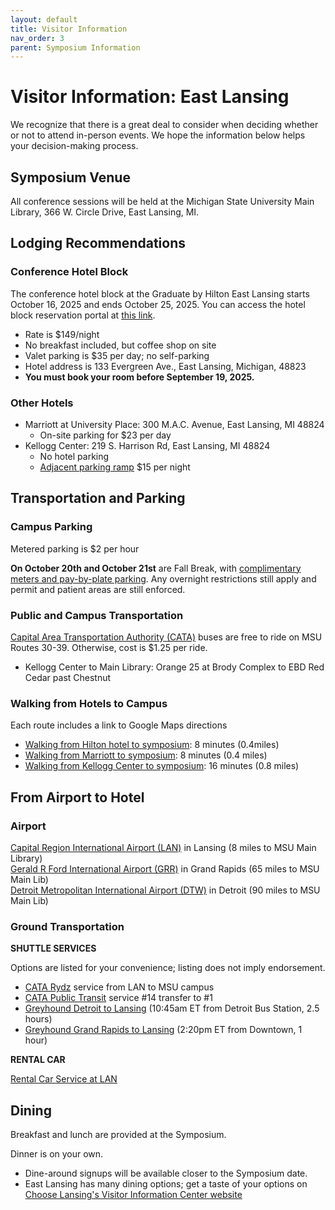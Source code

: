 ```yaml
---
layout: default
title: Visitor Information
nav_order: 3
parent: Symposium Information
---
```

# Visitor Information: East Lansing

We recognize that there is a great deal to consider when deciding whether or not to attend in-person events. We hope the information below helps your decision-making process.

## Symposium Venue

All conference sessions will be held at the Michigan State University Main Library, 366 W. Circle Drive, East Lansing, MI.

## Lodging Recommendations

### Conference Hotel Block

The conference hotel block at the Graduate by Hilton East Lansing starts October 16, 2025 and ends October 25, 2025. You can access the hotel block reservation portal at [this link](https://book.passkey.com/e/51079089).

- Rate is $149/night
- No breakfast included, but coffee shop on site
- Valet parking is $35 per day; no self-parking
- Hotel address is 133 Evergreen Ave., East Lansing, Michigan, 48823
- **You must book your room before September 19, 2025.**

### Other Hotels

- Marriott at University Place: 300 M.A.C. Avenue, East Lansing, MI 48824
  - On-site parking for $23 per day
- Kellogg Center: 219 S. Harrison Rd, East Lansing, MI 48824
  - No hotel parking
  - [Adjacent parking ramp](https://kelloggcenter.com/parking) $15 per night

## Transportation and Parking

### Campus Parking

Metered parking is $2 per hour

**On October 20th and October 21st** are Fall Break, with [complimentary meters and pay-by-plate parking](https://parking.msu.edu/about/complimentary-parking-information). Any overnight restrictions still apply and permit and patient areas are still enforced.

### Public and Campus Transportation

[Capital Area Transportation Authority (CATA)](https://www.cata.org/) buses are free to ride on MSU Routes 30-39. Otherwise, cost is $1.25 per ride. 
- Kellogg Center to Main Library: Orange 25 at Brody Complex to EBD Red Cedar past Chestnut

### Walking from Hotels to Campus

Each route includes a link to Google Maps directions
- [Walking from Hilton hotel to symposium](https://www.google.com/maps/dir/133+Evergreen+Avenue,+East+Lansing,+MI/Main+Lbry,+Main+Library,+366+W+Circle+Dr+Room+Number+W101,+East+Lansing,+MI+48824/@42.7333082,-84.4863113,17z/data=!3m1!4b1!4m14!4m13!1m5!1m1!1s0x8822e9d40f407807:0x86fe26f54099b1d9!2m2!1d-84.4847693!2d42.7357501!1m5!1m1!1s0x8822c27f7b821129:0xa59867f8e14932da!2m2!1d-84.483372!2d42.7308585!3e2?entry=ttu&g_ep=EgoyMDI1MDgwNi4wIKXMDSoASAFQAw%3D%3D): 8 minutes (0.4miles)
- [Walking from Marriott to symposium](https://www.google.com/maps/dir/300+M.+A.+C.+Avenue,+East+Lansing,+MI/Main+Lbry,+Main+Library,+366+W+Circle+Dr+Room+Number+W101,+East+Lansing,+MI+48824/@42.7333619,-84.48682,16z/data=!3m1!4b1!4m14!4m13!1m5!1m1!1s0x8822e82b554d5cab:0x392b5258820dbd7c!2m2!1d-84.4799683!2d42.7356432!1m5!1m1!1s0x8822c27f7b821129:0xa59867f8e14932da!2m2!1d-84.483372!2d42.7308585!3e2?entry=ttu&g_ep=EgoyMDI1MDgwNi4wIKXMDSoASAFQAw%3D%3D): 8 minutes (0.4 miles)
- [Walking from Kellogg Center to symposium](https://www.google.com/maps/dir/219+S+Harrison+Rd,+East+Lansing,+MI+48824/Main+Lbry,+Main+Library,+366+W+Circle+Dr+Room+Number+W101,+East+Lansing,+MI+48824/@42.7316652,-84.4935977,16z/data=!4m14!4m13!1m5!1m1!1s0x8822e9d8800e0571:0x68fc00062e9c6b53!2m2!1d-84.4931804!2d42.7317061!1m5!1m1!1s0x8822c27f7b821129:0xa59867f8e14932da!2m2!1d-84.483372!2d42.7308585!3e2?entry=ttu&g_ep=EgoyMDI1MDgwNi4wIKXMDSoASAFQAw%3D%3D): 16 minutes (0.8 miles)

## From Airport to Hotel

### Airport

[Capital Region International Airport (LAN)](https://www.flylansing.com/) in Lansing (8 miles to MSU Main Library)  
[Gerald R Ford International Airport (GRR)](https://www.grr.org/) in Grand Rapids (65 miles to MSU Main Lib)  
[Detroit Metropolitan International Airport (DTW)](https://www.metroairport.com/) in Detroit (90 miles to MSU Main Lib)  

### Ground Transportation  

**SHUTTLE SERVICES**  

Options are listed for your convenience; listing does not imply endorsement.  
- [CATA Rydz](https://www.cata.org/Rider-Information/Microtransit) service from LAN to MSU campus
- [CATA Public Transit](https://www.cata.org/schedules/14/1?date=08-08-2025) service #14 transfer to #1
- [Greyhound Detroit to Lansing](https://shop.greyhound.com/search?departureCity=1179ba8c-fdf3-467a-ae63-56d63f0658b5&arrivalCity=ebb33214-3580-4336-a634-3039f62ddcfd&route=Detroit%2C+MI-Lansing%2C+MI&rideDate=19.10.2025&adult=1&_locale=en_US&departureCountryCode=US&arrivalCountryCode=US&features%5Bfeature.enable_distribusion%5D=1&features%5Bfeature.train_cities_only%5D=0&features%5Bfeature.auto_update_disabled%5D=0&features%5Bfeature.webc_search_us_veterans_promoted%5D=0&features%5Bfeature.webc_search_no_stations_limit%5D=0&features%5Bfeature.webc_station_search%5D=0&features%5Bfeature.webc_search_grouping_trips%5D=0&features%5Bfeature.darken_page%5D=1) (10:45am ET from Detroit Bus Station, 2.5 hours)
- [Greyhound Grand Rapids to Lansing](https://shop.greyhound.com/search?departureCity=c048aeaf-1def-401d-b975-b70710015e09&arrivalCity=ebb33214-3580-4336-a634-3039f62ddcfd&route=Grand+Rapids%2C+MI-Lansing%2C+MI&rideDate=19.10.2025&adult=1&_locale=en_US&departureCountryCode=US&arrivalCountryCode=US&features%5Bfeature.enable_distribusion%5D=1&features%5Bfeature.train_cities_only%5D=0&features%5Bfeature.auto_update_disabled%5D=0&features%5Bfeature.webc_search_us_veterans_promoted%5D=0&features%5Bfeature.webc_search_no_stations_limit%5D=0&features%5Bfeature.webc_station_search%5D=0&features%5Bfeature.webc_search_grouping_trips%5D=0&features%5Bfeature.darken_page%5D=1) (2:20pm ET from Downtown, 1 hour)  

**RENTAL CAR**  

[Rental Car Service at LAN](https://www.flylansing.com/parking-transportation#:~:text=of%20the%20terminal.-,Rental%20Cars,-We%20partner%20with)

## Dining

Breakfast and lunch are provided at the Symposium.

Dinner is on your own.
- Dine-around signups will be available closer to the Symposium date.
- East Lansing has many dining options; get a taste of your options on [Choose Lansing's Visitor Information Center website](https://www.lansing.org/restaurants/)

